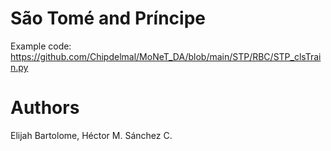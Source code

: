 # São Tomé and Príncipe

Example code: https://github.com/Chipdelmal/MoNeT_DA/blob/main/STP/RBC/STP_clsTrain.py

# Authors

Elijah Bartolome, Héctor M. Sánchez C.
